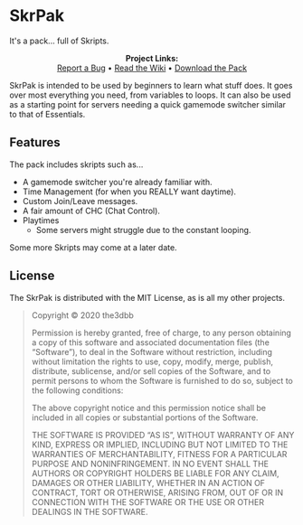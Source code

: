 # SkrPak
It's a pack... full of Skripts.

<p align="center">
  <b>Project Links:</b><br>
  <a href="github.com/the3dbb/SkrPak/issues">Report a Bug</a> • 
  <a href="github.com/the3dbb/SkrPak/wiki">Read the Wiki</a> • 
  <a href="github.com/the3dbb/SkrPak/releases">Download the Pack</a>
</p>

SkrPak is intended to be used by beginners to learn what stuff does. It goes over most everything you need, from variables to loops. It can also be used as a starting point for servers needing a quick gamemode switcher similar to that of Essentials.

## Features
The pack includes skripts such as...
- A gamemode switcher you're already familiar with.
- Time Management (for when you REALLY want daytime).
- Custom Join/Leave messages.
- A fair amount of CHC (Chat Control).
- Playtimes
  - Some servers might struggle due to the constant looping.

Some more Skripts may come at a later date.

## License
The SkrPak is distributed with the MIT License, as is all my other projects.
> Copyright © 2020 the3dbb
>
> Permission is hereby granted, free of charge, to any person obtaining a copy of this software and associated documentation files (the “Software”), to deal in the Software without restriction, including without limitation the rights to use, copy, modify, merge, publish, distribute, sublicense, and/or sell copies of the Software, and to permit persons to whom the Software is furnished to do so, subject to the following conditions:
>
> The above copyright notice and this permission notice shall be included in all copies or substantial portions of the Software.
>
> THE SOFTWARE IS PROVIDED “AS IS”, WITHOUT WARRANTY OF ANY KIND, EXPRESS OR IMPLIED, INCLUDING BUT NOT LIMITED TO THE WARRANTIES OF MERCHANTABILITY, FITNESS FOR A PARTICULAR PURPOSE AND NONINFRINGEMENT. IN NO EVENT SHALL THE AUTHORS OR COPYRIGHT HOLDERS BE LIABLE FOR ANY CLAIM, DAMAGES OR OTHER LIABILITY, WHETHER IN AN ACTION OF CONTRACT, TORT OR OTHERWISE, ARISING FROM, OUT OF OR IN CONNECTION WITH THE SOFTWARE OR THE USE OR OTHER DEALINGS IN THE SOFTWARE.

